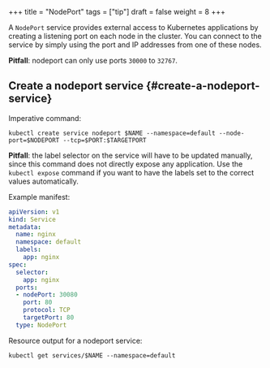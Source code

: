 +++
title = "NodePort"
tags = ["tip"]
draft = false
weight = 8
+++

A `NodePort` service provides external access to Kubernetes applications by creating a listening port on each node in the cluster. You can connect to the service by simply using the port and IP addresses from one of these nodes.

**Pitfall**: nodeport can only use ports `30000` to `32767`.


## Create a nodeport service {#create-a-nodeport-service}

Imperative command:

```shell
kubectl create service nodeport $NAME --namespace=default --node-port=$NODEPORT --tcp=$PORT:$TARGETPORT
```

**Pitfall**: the label selector on the service will have to be updated manually, since this command does not directly expose any application. Use the `kubectl expose` command if you want to have the labels set to the correct values automatically.

Example manifest:

```yaml { linenos=inline }
apiVersion: v1
kind: Service
metadata:
  name: nginx
  namespace: default
  labels:
    app: nginx
spec:
  selector:
    app: nginx
  ports:
  - nodePort: 30080
    port: 80
    protocol: TCP
    targetPort: 80
  type: NodePort
```

Resource output for a nodeport service:

```shell
kubectl get services/$NAME --namespace=default
```
